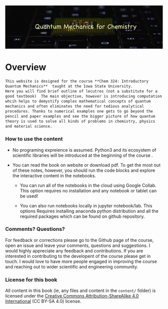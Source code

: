 ![](logo2.jpg)

Overview
============================

``` {note}
This website is designed for the course **Chem 324: Introductory Quantum Mechanics**  taught at the Iowa State University.
Here you will find brief outline of lecutres (not a substitute for a good textbook)  The main objective, however is introducing computation whcih helps to demystify complex mathematical concepts of quantum mechanics and often eliminates the need for tedious analytical procedures. Thanks to numerical examples one gets to go beyond the pencil and paper examples and see the bigger picture of how quantum theory is used to solve all kinds of problems in chemistry, physics and material science. 
```

### How to use the content

- No programing expreience is assumed. Python3 and its ecosystem of scientific libraries will be introduced at the beginning of the course .

- You can read the book on website or download pdf. To get the most out of these notes, however, you should run the code blocks and explore the interactive content in the notebooks. 

    - You can run all of the notebooks in the cloud using Google Collab. This option requires no installation and any notebook or tablet can be used!

    - You can also run notebooks locally in jupyter notebook/lab. This options Requires installing anaconda python distribution and all the required packages which can be found on github repository.

### Comments? Questions?

For feedback or corrections please go to the Github page of the course, open an issue and leave your comments, questions and suggestions. I would highly appreciate any feedback and contributions. If you are interested in contributing to the developent of the course please get in touch. I would love to have more people engaged in improving the course and reaching out to wider scientific and engineering community.

### License for this book

All content in this book (ie, any files and content in the `content/` folder)
is licensed under the [Creative Commons Attribution-ShareAlike 4.0 International](https://creativecommons.org/licenses/by-sa/4.0/)
(CC BY-SA 4.0) license.